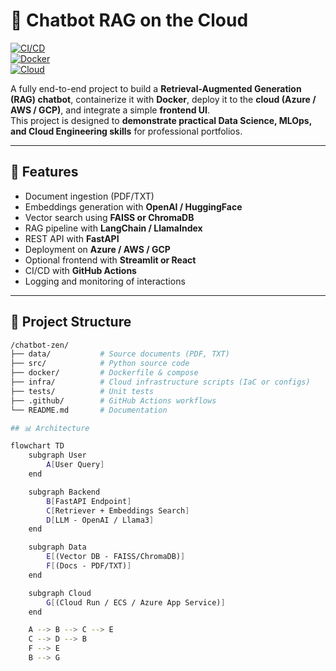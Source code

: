 # 🤖 Chatbot RAG on the Cloud

[![CI/CD](https://github.com/yourusername/chatbot-rag/actions/workflows/ci.yml/badge.svg)](https://github.com/yourusername/chatbot-rag/actions)  
[![Docker](https://img.shields.io/badge/docker-ready-blue)](https://www.docker.com/)  
[![Cloud](https://img.shields.io/badge/deployed-cloud-green)](#)  

A fully end-to-end project to build a **Retrieval-Augmented Generation (RAG) chatbot**, containerize it with **Docker**, deploy it to the **cloud (Azure / AWS / GCP)**, and integrate a simple **frontend UI**.  
This project is designed to **demonstrate practical Data Science, MLOps, and Cloud Engineering skills** for professional portfolios.

---

## 🚀 Features
- Document ingestion (PDF/TXT)
- Embeddings generation with **OpenAI / HuggingFace**
- Vector search using **FAISS or ChromaDB**
- RAG pipeline with **LangChain / LlamaIndex**
- REST API with **FastAPI**
- Deployment on **Azure / AWS / GCP**
- Optional frontend with **Streamlit or React**
- CI/CD with **GitHub Actions**
- Logging and monitoring of interactions

---

## 📂 Project Structure
```bash
/chatbot-zen/
├── data/           # Source documents (PDF, TXT)
├── src/            # Python source code
├── docker/         # Dockerfile & compose
├── infra/          # Cloud infrastructure scripts (IaC or configs)
├── tests/          # Unit tests
├── .github/        # GitHub Actions workflows
└── README.md       # Documentation

## 📊 Architecture

flowchart TD
    subgraph User
        A[User Query]
    end

    subgraph Backend
        B[FastAPI Endpoint]
        C[Retriever + Embeddings Search]
        D[LLM - OpenAI / Llama3]
    end

    subgraph Data
        E[(Vector DB - FAISS/ChromaDB)]
        F[(Docs - PDF/TXT)]
    end

    subgraph Cloud
        G[(Cloud Run / ECS / Azure App Service)]
    end

    A --> B --> C --> E
    C --> D --> B
    F --> E
    B --> G
